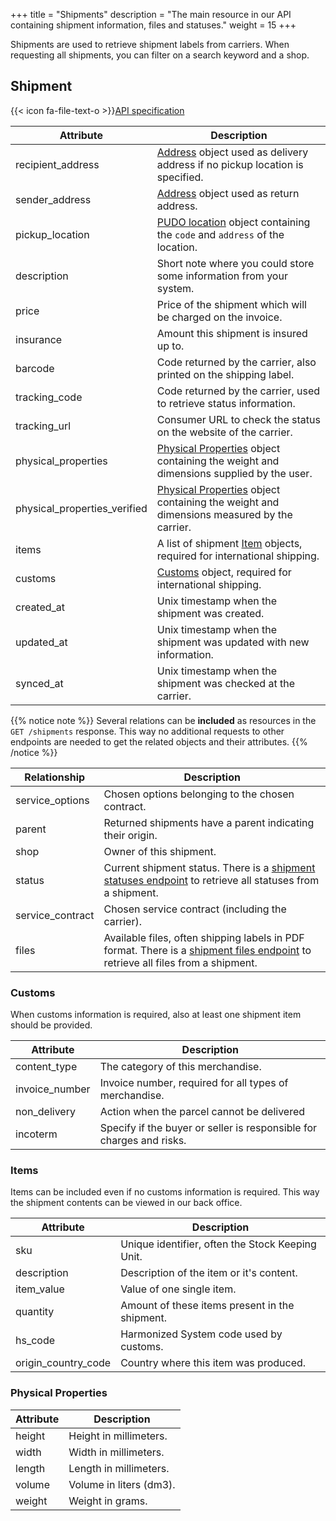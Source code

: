 +++
title = "Shipments"
description = "The main resource in our API containing shipment information, files and statuses."
weight = 15
+++

Shipments are used to retrieve shipment labels from carriers. When requesting all shipments, you can filter on a search keyword and a shop.

## Shipment

{{< icon fa-file-text-o >}}[API specification](https://docs.myparcel.com/api-specification#/Shipments)

Attribute                    | Description
---------------------------- | -----------
recipient_address            | [Address](/api/resources/addresses) object used as delivery address if no pickup location is specified.
sender_address               | [Address](/api/resources/addresses) object used as return address.
pickup_location              | [PUDO location](/api/resources/carrier-pudo-locations) object containing the `code` and `address` of the location.
description                  | Short note where you could store some information from your system.
price                        | Price of the shipment which will be charged on the invoice.
insurance                    | Amount this shipment is insured up to.
barcode                      | Code returned by the carrier, also printed on the shipping label.
tracking_code                | Code returned by the carrier, used to retrieve status information.
tracking_url                 | Consumer URL to check the status on the website of the carrier.
physical_properties          | [Physical Properties](/api/resources/shipments/#physical-properties) object containing the weight and dimensions supplied by the user.
physical_properties_verified | [Physical Properties](/api/resources/shipments/#physical-properties) object containing the weight and dimensions measured by the carrier.
items                        | A list of shipment [Item](/api/resources/shipments/#items) objects, required for international shipping.
customs                      | [Customs](/api/resources/shipments/#customs) object, required for international shipping.
created_at                   | Unix timestamp when the shipment was created.
updated_at                   | Unix timestamp when the shipment was updated with new information.
synced_at                    | Unix timestamp when the shipment was checked at the carrier.

{{% notice note %}}
Several relations can be **included** as resources in the `GET /shipments` response. This way no additional requests to other endpoints are needed to get the related objects and their attributes.
{{% /notice %}}

Relationship     | Description
---------------- | -----------
service_options  | Chosen options belonging to the chosen contract.
parent           | Returned shipments have a parent indicating their origin.
shop             | Owner of this shipment.
status           | Current shipment status. There is a [shipment statuses endpoint](https://docs.myparcel.com/api-specification#/Shipments/get_shipments__shipment_id__statuses) to retrieve all statuses from a shipment.
service_contract | Chosen service contract (including the carrier).
files            | Available files, often shipping labels in PDF format. There is a [shipment files endpoint](https://docs.myparcel.com/api-specification#/Shipments/get_shipments__shipment_id__files) to retrieve all files from a shipment.

### Customs

When customs information is required, also at least one shipment item should be provided.

Attribute      | Description
-------------- | -----------
content_type   | The category of this merchandise.
invoice_number | Invoice number, required for all types of merchandise.
non_delivery   | Action when the parcel cannot be delivered
incoterm       | Specify if the buyer or seller is responsible for charges and risks.

### Items

Items can be included even if no customs information is required. This way the shipment contents can be viewed in our back office.

Attribute           | Description
------------------- | -----------
sku                 | Unique identifier, often the Stock Keeping Unit.
description         | Description of the item or it's content.
item_value          | Value of one single item.
quantity            | Amount of these items present in the shipment.
hs_code             | Harmonized System code used by customs.
origin_country_code | Country where this item was produced.

### Physical Properties

Attribute | Description
--------- | -----------
height    | Height in millimeters.
width     | Width in millimeters.
length    | Length in millimeters.
volume    | Volume in liters (dm3).
weight    | Weight in grams.
